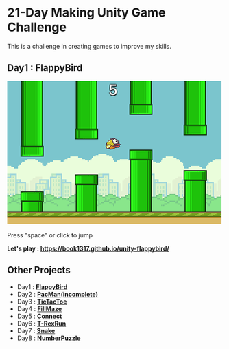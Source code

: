 # 21-Day Making Unity Game Challenge
This is a challenge in creating games to improve my skills.



 ## Day1 : FlappyBird
 
  ![GitHub Logo](/images/image1.png)
  
Press "space" or click to jump

**Let's play : https://book1317.github.io/unity-flappybird/**

## Other Projects

* Day1 : <a href="https://github.com/book1317/unity-flappybird" target="_blank">**FlappyBird**</a>
* Day2 : <a href="https://github.com/book1317/unity-pacman" target="_blank">**PacMan(incomplete)**</a>
* Day3 : <a href="https://github.com/book1317/unity-tictactoe" target="_blank">**TicTacToe**</a>
* Day4 : <a href="https://github.com/book1317/unity-fillmaze" target="_blank">**FillMaze**</a>
* Day5 : <a href="https://github.com/book1317/unity-connect" target="_blank">**Connect**</a>
* Day6 : <a href="https://github.com/book1317/unity-trexrun" target="_blank">**T-RexRun**</a>
* Day7 : <a href="https://github.com/book1317/unity-snake" target="_blank">**Snake**</a>
* Day8 : <a href="https://github.com/book1317/unity-numberpuzzle" target="_blank">**NumberPuzzle**</a>


